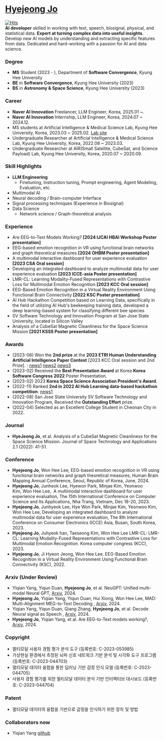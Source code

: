 # [Hyejeong Jo](https://drive.google.com/file/d/1jYahocmRCB7ZGAYLGl9iqpzYWSPlOMqu/view?usp=sharing)  
[![Hits](https://hits.seeyoufarm.com/api/count/incr/badge.svg?url=https%3A%2F%2Fgithub.com%2Fgirlsending0%2Fhit-counter&count_bg=%23EFA5C4&title_bg=%23555555&icon=&icon_color=%23E7E7E7&title=GITHUB&edge_flat=false)](https://hits.seeyoufarm.com)  
**AI developer** skilled in working with text, speech, biosignal, physical, and statistical data. **Expert at turning complex data into useful insights**. Develop new AI models by understanding and extracting specific features from data. Dedicated and hard-working with a passion for AI and data science.
  
### **Degree**  
* **MS** Student (2023 - ), Department of **Software Convergence**, Kyung Hee University
* **BE** in **Software Convergence**, Kyung Hee University (2023)
* **BS** in **Astronomy & Space Science**, Kyung Hee University (2023)

### **Career**  
* **Naver AI Innovation** Freelancer, LLM Engineer, Korea, 2025.01 ~.
* **Naver AI Innovation** Internship, LLM Engineer, Korea, 2024.07 ~ 2024.12.
* MS students at Artificial Intelligence & Medical Science Lab, Kyung Hee University, Korea, 2023.03 ~ 2025.02.
  [Lab site](https://sites.google.com/view/khu-aims/home)
* Undergraduate Researcher at Artificial Intelligence & Medical Science Lab, Kyung Hee University, Korea, 2022.08 ~ 2023.03.
* Undergraduate Researcher at AIR(Small Satellite, CubeSat, and Science Payload) Lab, Kyung Hee University, Korea, 2020.07 ~ 2020.09.

### **Skill Highlights**  
* **LLM Engineering**
  *  Finetuning, Instruction tuning, Prompt engineering, Agent Modeling, Evaluation, etc.
* Multimodal AI
* Neural decoding / Brain-computer Interface
* Signal processing techniques (Experience in Biosignal)
* Data Science
  * Network science / Graph-theoretical analysis

### **Experience**
* Are EEG-to-Text Models Working? **[2024 IJCAI HBAI Workshop Poster presentation]**
* EEG-based emotion recognition in VR using functional brain networks and graph theoretical measures **[2024 OHBM Poster presentation]**
* A multimodal interactive dashboard for user experience evaluation **[2023 CSA Oral session]**
* Developing an integrated dashboard to analyze multimodal data for user experience evaluation **[2023 ICCE-asia Poster presentation]**
* LMR-CL: Learning Modality-Fused Representations with Contrastive Loss for Multimodal Emotion Recognition **[2023 KCC Oral session]**
* EEG-Based Emotion Recognition in a Virtual Reality Environment Using Functional Brain Connectivity **[2022 KSC Poster presentation]**
* AI Hub Hackathon Competition based on Learning Data, specifically in the field of utilizing AI Hub's beekeeping training data, developed a deep learning-based system for classifying different bee species
* SV Software Technology and Innovation Program at San Jose State University, located in Silicon Valley
* Analysis of a CubeSat Magnetic Cleanliness for the Space Science Mission **[2021 KSSS Poster presentation]**
  

### **Awards**
* (2023-06) Won the **2nd prize** at the **2023 ETRI Human Understanding Artificial Intelligence Paper Contest** [2023 KCC Oral session and 2nd Prize]. : [news1](https://www.etnews.com/20230621000124) [news2](http://biz.heraldcorp.com/view.php?ud=20230621000315) [news3](https://www.gttkorea.com/news/articleView.html?idxno=5685)
* (2023-02) Received the **Best Presentation Award** at Korea **Korea Software Congress 2022** Poster Presentation.
* (2023-02) 2023 **Korea Space Science Association President's Award**.
* (2022-11) Ranked **2nd in 2022 AI Hub Learning data-based hackathon competition**: [news1](http://www.e2news.com/news/articleView.html?idxno=248158)
* (2022-08) San Jose State University SV Software Technology and Innovation Program, Received the **Outstanding Effort** prize.
* (2022-04) Selected as an Excellent College Student in Cheonan City in 2022.


### **Journal**   
* **HyeJeong Jo**, et al. Analysis of a CubeSat Magnetic Cleanliness for the Space Science Mission. Journal of Space Technology and Applications 2.1 (2022): 41-51.


### **Conference** 
* **Hyejeong Jo**, Won Hee Lee, EEG-based emotion recognition in VR using functional brain networks and graph theoretical measures, Human Brain Mapping Annual Conference, Seoul, Republic of Korea, June, 2024.
* **Hyejeong Jo**, Junheok Lee, Hyewon Park, Minjae Kim, Yeonwoo Kim, Won Hee Lee,  A multimodal interactive dashboard for user experience evaluation, The 15th International Conference on Computer Science and Its Applications, Nha Trang, Vietnam, Dec 18-20, 2023.
* **Hyejeong Jo**, Junhyeok Lee, Hye Won Park, Minjae Kim, Yeonwoo Kim, Won Hee Lee, Developing an integrated dashboard to analyze multimodal data for user experience evaluation, The 8th International Conference on Consumer Electronics (ICCE) Asia, Busan, South Korea, 2023.
* **Hyejeong Jo**, Juhyeok han, Taeseong Kim, Won Hee Lee LMR-CL: LMR-CL: Learning Modality-Fused Representations with Contrastive Loss for Multimodal Emotion Recognition. Korea computer congress (KCC), 2023.
* **Hyejeong Jo**, Ji Hyeon Jeong, Won Hee Lee. EEG-Based Emotion Recognition in a Virtual Reality Environment Using Functional Brain Connectivity (KSC), 2022.

### **Arxiv (Under Review)** 
* Yiqian Yang, Yiqun Duan, **Hyejeong Jo**, et al. NeuGPT: Unified multi-modal Neural GPT, [Arxiv](https://arxiv.org/abs/2410.20916), 2024.
* **Hyejeong Jo**, Yiqian Yang, Yiqun Duan, Hui Xiong, Won Hee Lee, MAD: Multi-Alignment MEG-to-Text Decoding
, [Arxiv](https://arxiv.org/abs/2410.20916), 2024.
* Yiqian Yang, Yiqun Duan, Qiang Zhang, **Hyejeong Jo**, et al. Decode Neural signal as Speech
, [Arxiv](https://arxiv.org/abs/2403.01748), 2024.
* **Hyejeong Jo**, Yiqian Yang, et al. Are EEG-to-Text models working?, [Arxiv](https://arxiv.org/abs/2405.06459), 2024.

### **Copyright** 
* 멀티모달 사용자 경험 평가 분석 도구 (등록번호: C-2023-053985)
* 가상현실 환경에서 측정된 뇌파 신호 네트워크 기반 분석 및 시각화 도구 프로그램 (등록번호: C-2023-044703)
* 멀티모달 데이터 융합을 통한 딥러닝 기반 감정 인식 모델 (등록번호: C-2023-044705)
* 사용자 경험 평가를 위한 멀티모달 데이터 분석 기반 인터랙티브 대시보드 (등록번호:  C-2023-044704)

### **Patent**
* 멀티모달 데이터의 융합을 기반으로 감정을 인식하기 위한 장치 및 방법

### Collaborators now
* Yiqian Yang [github](https://github.com/NeuSpeech)
</div><br>
 

</div>
